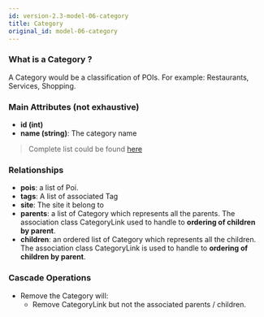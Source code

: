 ```yaml
---
id: version-2.3-model-06-category
title: Category
original_id: model-06-category
---
```


### What is a Category ?

A Category would be a classification of POIs. For example: Restaurants,
Services, Shopping.

### Main Attributes (not exhaustive)

- **id (int)**
- **name (string)**: The category name

> Complete list could be found [here](reference-06-category.md)

### Relationships

- **pois**: a list of Poi.
- **tags**: A list of associated Tag
- **site**: The site it belong to
- **parents**: a list of Category which represents all the parents. The
association class CategoryLink used  to handle to **ordering of children by parent**.
- **children**: an ordered list of Category which represents all the children.
The association class CategoryLink is used to handle to **ordering of children by parent**.

### Cascade Operations

- Remove the Category will:
    - Remove CategoryLink but not the associated parents / children.
